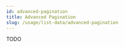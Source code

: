 ```yaml
---
id: advanced-pagination
title: Advanced Pagination
slug: /usage/list-data/advanced-pagination
---
```

TODO
